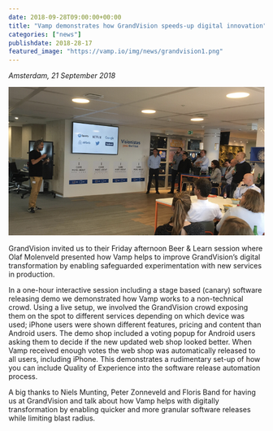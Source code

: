```yaml
---
date: 2018-09-28T09:00:00+00:00
title: "Vamp demonstrates how GrandVision speeds-up digital innovation"
categories: ["news"]
publishdate: 2018-28-17
featured_image: "https://vamp.io/img/news/grandvision1.png"
---
```


*Amsterdam, 21 September 2018*


![](/img/news/grandvision1.png)


GrandVision invited us to their Friday afternoon Beer & Learn session where Olaf Molenveld presented how Vamp helps to 
improve GrandVision’s digital transformation by enabling safeguarded experimentation with new services in production. 

<!--more-->

In a one-hour interactive session including a stage based (canary) software releasing demo we demonstrated how Vamp 
works to a non-technical crowd. Using a live setup, we involved the GrandVision crowd exposing them on the spot to different 
services depending on which device was used; iPhone users were shown different features, pricing and content than 
Android users. The demo shop included a voting popup for Android users asking them to decide if the new updated 
web shop looked better. When Vamp received enough votes the web shop was automatically released to all users, including 
iPhone. This demonstrates a rudimentary set-up of how you can include Quality of Experience into the software release automation process. 

A big thanks to Niels Munting, Peter Zonneveld and Floris Band for having us at GrandVision and talk about how Vamp 
helps with digitally transformation by enabling quicker and more granular software releases while limiting blast radius.
